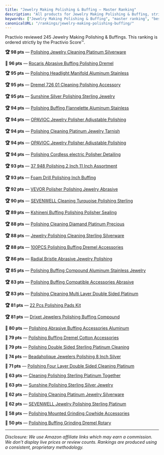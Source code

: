 ```yaml
---
title: "Jewelry Making Polishing & Buffing — Master Ranking"
description: "All products for Jewelry Making Polishing & Buffing, strictly ordered by the Practivio Score™."
keywords: ["Jewelry Making Polishing & Buffing", "master ranking", "best"]
canonicalURL: "/rankings/jewelry-making-polishing-buffing/"
---
```


Practivio reviewed 245 Jewelry Making Polishing & Buffings. This ranking is ordered strictly by the Practivio Score™.

**🏆 98 pts** — [Polishing Jewelry Cleaning Platinum Silverware](/products/polishing-jewelry-cleaning-platinum-silverware-B01C65ESVI/)

**💎 96 pts** — [Rocaris Abrasive Buffing Polishing Dremel](/products/rocaris-abrasive-buffing-polishing-dremel-B07FFRKYQ9/)

**🏆 95 pts** — [Polishing Headlight Manifold Aluminum Stainless](/products/polishing-headlight-manifold-aluminum-stainless-B07VHQBKJ8/)

**🏆 95 pts** — [Dremel 726 01 Cleaning Polishing Accessory](/products/dremel-726-01-cleaning-polishing-accessory-B09FNVJFTN/)

**🏆 95 pts** — [Sunshine Silver Polishing Sterling Jewelry](/products/sunshine-silver-polishing-sterling-jewelry-B00SGLJVS2/)

**🏆 94 pts** — [Polishing Buffing Flannelette Aluminum Stainless](/products/polishing-buffing-flannelette-aluminum-stainless-B08ZN5YB6B/)

**🏆 94 pts** — [OPAVIOC Jewelry Polisher Adjustable Polishing](/products/opavioc-jewelry-polisher-adjustable-polishing-B0B42HKC4Q/)

**🏆 94 pts** — [Polishing Cleaning Platinum Jewelry Tarnish](/products/polishing-cleaning-platinum-jewelry-tarnish-B01LIJED4U/)

**🏆 94 pts** — [OPAVIOC Jewelry Polisher Adjustable Polishing](/products/opavioc-jewelry-polisher-adjustable-polishing-B09MNB2VJH/)

**🏆 94 pts** — [Polishing Cordless electric Polisher Detailing](/products/polishing-cordless-electric-polisher-detailing-B0BFV5381M/)

**🏆 93 pts** — [37 948 Polishing 2 Inch 11 Inch Assortment](/products/37-948-polishing-2-inch-11-inch-assortment-B001BHGC7G/)

**🏆 93 pts** — [Foam Drill Polishing Inch Buffing](/products/foam-drill-polishing-inch-buffing-B076ZJMHB1/)

**🏆 92 pts** — [VEVOR Polisher Polishing Jewelry Abrasive](/products/vevor-polisher-polishing-jewelry-abrasive-B0C1YTHM72/)

**🏆 90 pts** — [SEVENWELL Cleaning Turquoise Polishing Sterling](/products/sevenwell-cleaning-turquoise-polishing-sterling-B0CL4D9TP3/)

**🏆 89 pts** — [Kshineni Buffing Polishing Polisher Sealing](/products/kshineni-buffing-polishing-polisher-sealing-B08LSN8MT8/)

**🏆 88 pts** — [Polishing Cleaning Diamand Platinum Precious](/products/polishing-cleaning-diamand-platinum-precious-B07LDX2ND1/)

**🏆 88 pts** — [Jewelry Polishing Cleaning Sterling Silverware](/products/jewelry-polishing-cleaning-sterling-silverware-B09R7H6GH8/)

**🏆 88 pts** — [100PCS Polishing Buffing Dremel Accessories](/products/100pcs-polishing-buffing-dremel-accessories-B0B168CQNQ/)

**🏆 86 pts** — [Radial Bristle Abrasive Jewelry Polishing](/products/radial-bristle-abrasive-jewelry-polishing-B07W4NQC8Z/)

**🏆 85 pts** — [Polishing Buffing Compound Aluminum Stainless Jewelry](/products/polishing-buffing-compound-aluminum-stainless-jewelry-B0C4KBP4ZG/)

**🏆 83 pts** — [Polishing Buffing Compatible Accessories Abrasive](/products/polishing-buffing-compatible-accessories-abrasive-B0B93YYG62/)

**🏆 83 pts** — [Polishing Cleaning Multi Layer Double Sided Platinum](/products/polishing-cleaning-multi-layer-double-sided-platinum-B093WP26D2/)

**🏆 81 pts** — [22 Pcs Polishing Pads Kit](/products/22-pcs-polishing-pads-kit-B0C9JBXGN1/)

**🏆 81 pts** — [Drixet Jewelers Polishing Buffing Compound](/products/drixet-jewelers-polishing-buffing-compound-B074HTV68F/)

**🛒 80 pts** — [Polishing Abrasive Buffing Accessories Aluminum](/products/polishing-abrasive-buffing-accessories-aluminum-B0DGXF31NB/)

**🛒 79 pts** — [Polishing Buffing Dremel Cotton Accessories](/products/polishing-buffing-dremel-cotton-accessories-B091F83Q43/)

**🛒 79 pts** — [Polishing Double Sided Sterling Platinum Cleaning](/products/polishing-double-sided-sterling-platinum-cleaning-B0C1N775WQ/)

**🛒 74 pts** — [Beadaholique Jewelers Polishing 8 Inch Silver](/products/beadaholique-jewelers-polishing-8-inch-silver-B00AE256VC/)

**🛒 71 pts** — [Polishing Four Layer Double Sided Cleaning Platinum](/products/polishing-four-layer-double-sided-cleaning-platinum-B0DFC7ZD9N/)

**🚫 63 pts** — [Cleaning Polishing Sterling Platinum Together](/products/cleaning-polishing-sterling-platinum-together-B09H65YT83/)

**🚫 63 pts** — [Sunshine Polishing Sterling Silver Jewelry](/products/sunshine-polishing-sterling-silver-jewelry-B00TSS48X0/)

**🚫 62 pts** — [Polishing Cleaning Platinum Jewelry Silverware](/products/polishing-cleaning-platinum-jewelry-silverware-B0BQVVQS1T/)

**🚫 62 pts** — [SEVENWELL Jewelry Polishing Sterling Platinum](/products/sevenwell-jewelry-polishing-sterling-platinum-B0DK2VT5LM/)

**🚫 58 pts** — [Polishing Mounted Grinding Cowhide Accessories](/products/polishing-mounted-grinding-cowhide-accessories-B087BS4DVC/)

**🚫 50 pts** — [Polishing Buffing Grinding Dremel Rotary](/products/polishing-buffing-grinding-dremel-rotary-B08VN2TZ4L/)

---
_Disclosure: We use Amazon affiliate links which may earn a commission. We don’t display live prices or review counts. Rankings are produced using a consistent, proprietary methodology._
